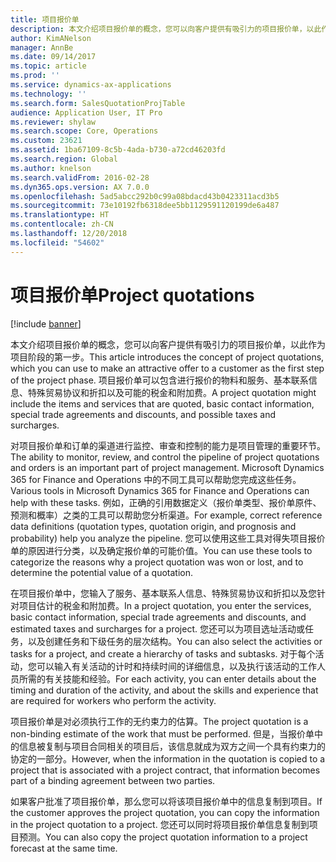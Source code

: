 ```yaml
---
title: 项目报价单
description: 本文介绍项目报价单的概念，您可以向客户提供有吸引力的项目报价单，以此作为项目阶段的第一步。 项目报价单可以包含进行报价的物料和服务、基本联系信息、特殊贸易协议和折扣以及可能的税金和附加费。
author: KimANelson
manager: AnnBe
ms.date: 09/14/2017
ms.topic: article
ms.prod: ''
ms.service: dynamics-ax-applications
ms.technology: ''
ms.search.form: SalesQuotationProjTable
audience: Application User, IT Pro
ms.reviewer: shylaw
ms.search.scope: Core, Operations
ms.custom: 23621
ms.assetid: 1ba67109-8c5b-4ada-b730-a72cd46203fd
ms.search.region: Global
ms.author: knelson
ms.search.validFrom: 2016-02-28
ms.dyn365.ops.version: AX 7.0.0
ms.openlocfilehash: 5ad5abcc292b0c99a08bdacd43b0423311acd3b5
ms.sourcegitcommit: 73e10192fb6318dee5bb1129591120199de6a487
ms.translationtype: HT
ms.contentlocale: zh-CN
ms.lasthandoff: 12/20/2018
ms.locfileid: "54602"
---
```

# <a name="project-quotations"></a><span data-ttu-id="832c8-104">项目报价单</span><span class="sxs-lookup"><span data-stu-id="832c8-104">Project quotations</span></span>

[!include [banner](../includes/banner.md)]

<span data-ttu-id="832c8-105">本文介绍项目报价单的概念，您可以向客户提供有吸引力的项目报价单，以此作为项目阶段的第一步。</span><span class="sxs-lookup"><span data-stu-id="832c8-105">This article introduces the concept of project quotations, which you can use to make an attractive offer to a customer as the first step of the project phase.</span></span> <span data-ttu-id="832c8-106">项目报价单可以包含进行报价的物料和服务、基本联系信息、特殊贸易协议和折扣以及可能的税金和附加费。</span><span class="sxs-lookup"><span data-stu-id="832c8-106">A project quotation might include the items and services that are quoted, basic contact information, special trade agreements and discounts, and possible taxes and surcharges.</span></span> 

<span data-ttu-id="832c8-107">对项目报价单和订单的渠道进行监控、审查和控制的能力是项目管理的重要环节。</span><span class="sxs-lookup"><span data-stu-id="832c8-107">The ability to monitor, review, and control the pipeline of project quotations and orders is an important part of project management.</span></span> <span data-ttu-id="832c8-108">Microsoft Dynamics 365 for Finance and Operations 中的不同工具可以帮助您完成这些任务。</span><span class="sxs-lookup"><span data-stu-id="832c8-108">Various tools in Microsoft Dynamics 365 for Finance and Operations can help with these tasks.</span></span> <span data-ttu-id="832c8-109">例如，正确的引用数据定义（报价单类型、报价单原件、预测和概率）之类的工具可以帮助您分析渠道。</span><span class="sxs-lookup"><span data-stu-id="832c8-109">For example, correct reference data definitions (quotation types, quotation origin, and prognosis and probability) help you analyze the pipeline.</span></span> <span data-ttu-id="832c8-110">您可以使用这些工具对得失项目报价单的原因进行分类，以及确定报价单的可能价值。</span><span class="sxs-lookup"><span data-stu-id="832c8-110">You can use these tools to categorize the reasons why a project quotation was won or lost, and to determine the potential value of a quotation.</span></span> 

<span data-ttu-id="832c8-111">在项目报价单中，您输入了服务、基本联系人信息、特殊贸易协议和折扣以及您针对项目估计的税金和附加费。</span><span class="sxs-lookup"><span data-stu-id="832c8-111">In a project quotation, you enter the services, basic contact information, special trade agreements and discounts, and estimated taxes and surcharges for a project.</span></span> <span data-ttu-id="832c8-112">您还可以为项目选址活动或任务，以及创建任务和下级任务的层次结构。</span><span class="sxs-lookup"><span data-stu-id="832c8-112">You can also select the activities or tasks for a project, and create a hierarchy of tasks and subtasks.</span></span> <span data-ttu-id="832c8-113">对于每个活动，您可以输入有关活动的计时和持续时间的详细信息，以及执行该活动的工作人员所需的有关技能和经验。</span><span class="sxs-lookup"><span data-stu-id="832c8-113">For each activity, you can enter details about the timing and duration of the activity, and about the skills and experience that are required for workers who perform the activity.</span></span> 

<span data-ttu-id="832c8-114">项目报价单是对必须执行工作的无约束力的估算。</span><span class="sxs-lookup"><span data-stu-id="832c8-114">The project quotation is a non-binding estimate of the work that must be performed.</span></span> <span data-ttu-id="832c8-115">但是，当报价单中的信息被复制与项目合同相关的项目后，该信息就成为双方之间一个具有约束力的协定的一部分。</span><span class="sxs-lookup"><span data-stu-id="832c8-115">However, when the information in the quotation is copied to a project that is associated with a project contract, that information becomes part of a binding agreement between two parties.</span></span> 

<span data-ttu-id="832c8-116">如果客户批准了项目报价单，那么您可以将该项目报价单中的信息复制到项目。</span><span class="sxs-lookup"><span data-stu-id="832c8-116">If the customer approves the project quotation, you can copy the information in the project quotation to a project.</span></span> <span data-ttu-id="832c8-117">您还可以同时将项目报价单信息复制到项目预测。</span><span class="sxs-lookup"><span data-stu-id="832c8-117">You can also copy the project quotation information to a project forecast at the same time.</span></span>



